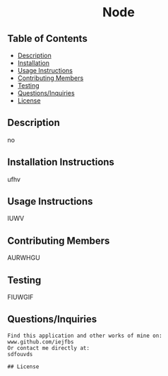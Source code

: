 # <h1 align='center'>Node</h1>

  ## Table of Contents
  * [Description](#Description)
  * [Installation](#Installation-Instructions)
  * [Usage Instructions](#Usage-Instructions)
  * [Contributing Members](#Contributing-Members)
  * [Testing](#Testing)    
  * [Questions/Inquiries](#Questions/Inquiries)
  * [License](#License)
  
  ## Description
  no

  ## Installation Instructions 
  ufhv

  ## Usage Instructions
  IUWV

  ## Contributing Members
  AURWHGU

  ## Testing 
   FIUWGIF

  ## Questions/Inquiries 
    Find this application and other works of mine on: 
    www.github.com/iejfbs
    Or contact me directly at:
    sdfouvds

    ## License
     
